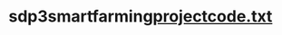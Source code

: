 # sdp3smartfarming[projectcode.txt](https://github.com/valivetisriramsai/sdp3smartfarming/files/8700635/projectcode.txt)
